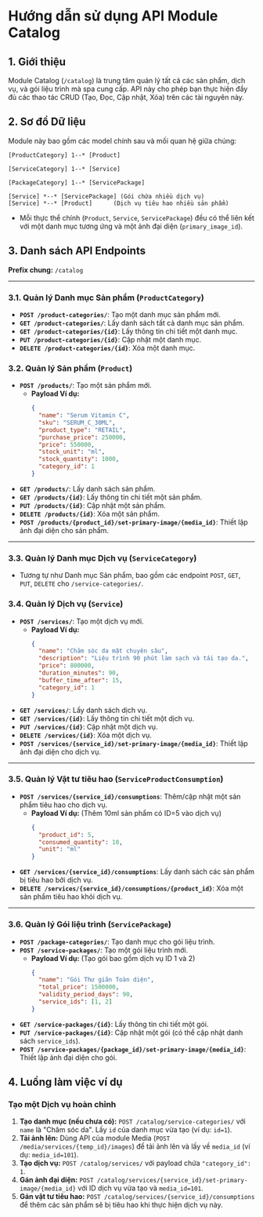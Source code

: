 # Hướng dẫn sử dụng API Module Catalog

## 1. Giới thiệu

Module Catalog (`/catalog`) là trung tâm quản lý tất cả các sản phẩm, dịch vụ, và gói liệu trình mà spa cung cấp. API này cho phép bạn thực hiện đầy đủ các thao tác CRUD (Tạo, Đọc, Cập nhật, Xóa) trên các tài nguyên này.

## 2. Sơ đồ Dữ liệu

Module này bao gồm các model chính sau và mối quan hệ giữa chúng:

```
[ProductCategory] 1--* [Product]

[ServiceCategory] 1--* [Service]

[PackageCategory] 1--* [ServicePackage]

[Service] *--* [ServicePackage] (Gói chứa nhiều dịch vụ)
[Service] *--* [Product]      (Dịch vụ tiêu hao nhiều sản phẩm)
```

- Mỗi thực thể chính (`Product`, `Service`, `ServicePackage`) đều có thể liên kết với một danh mục tương ứng và một ảnh đại diện (`primary_image_id`).

## 3. Danh sách API Endpoints

**Prefix chung:** `/catalog`

--- 

### 3.1. Quản lý Danh mục Sản phẩm (`ProductCategory`)

- **`POST /product-categories/`**: Tạo một danh mục sản phẩm mới.
- **`GET /product-categories/`**: Lấy danh sách tất cả danh mục sản phẩm.
- **`GET /product-categories/{id}`**: Lấy thông tin chi tiết một danh mục.
- **`PUT /product-categories/{id}`**: Cập nhật một danh mục.
- **`DELETE /product-categories/{id}`**: Xóa một danh mục.

### 3.2. Quản lý Sản phẩm (`Product`)

- **`POST /products/`**: Tạo một sản phẩm mới.
    - **Payload Ví dụ:**
      ```json
      {
        "name": "Serum Vitamin C",
        "sku": "SERUM_C_30ML",
        "product_type": "RETAIL",
        "purchase_price": 250000,
        "price": 550000,
        "stock_unit": "ml",
        "stock_quantity": 1000,
        "category_id": 1
      }
      ```
- **`GET /products/`**: Lấy danh sách sản phẩm.
- **`GET /products/{id}`**: Lấy thông tin chi tiết một sản phẩm.
- **`PUT /products/{id}`**: Cập nhật một sản phẩm.
- **`DELETE /products/{id}`**: Xóa một sản phẩm.
- **`POST /products/{product_id}/set-primary-image/{media_id}`**: Thiết lập ảnh đại diện cho sản phẩm.

--- 

### 3.3. Quản lý Danh mục Dịch vụ (`ServiceCategory`)

- Tương tự như Danh mục Sản phẩm, bao gồm các endpoint `POST`, `GET`, `PUT`, `DELETE` cho `/service-categories/`.

### 3.4. Quản lý Dịch vụ (`Service`)

- **`POST /services/`**: Tạo một dịch vụ mới.
    - **Payload Ví dụ:**
      ```json
      {
        "name": "Chăm sóc da mặt chuyên sâu",
        "description": "Liệu trình 90 phút làm sạch và tái tạo da.",
        "price": 800000,
        "duration_minutes": 90,
        "buffer_time_after": 15,
        "category_id": 1
      }
      ```
- **`GET /services/`**: Lấy danh sách dịch vụ.
- **`GET /services/{id}`**: Lấy thông tin chi tiết một dịch vụ.
- **`PUT /services/{id}`**: Cập nhật một dịch vụ.
- **`DELETE /services/{id}`**: Xóa một dịch vụ.
- **`POST /services/{service_id}/set-primary-image/{media_id}`**: Thiết lập ảnh đại diện cho dịch vụ.

--- 

### 3.5. Quản lý Vật tư tiêu hao (`ServiceProductConsumption`)

- **`POST /services/{service_id}/consumptions`**: Thêm/cập nhật một sản phẩm tiêu hao cho dịch vụ.
    - **Payload Ví dụ:** (Thêm 10ml sản phẩm có ID=5 vào dịch vụ)
      ```json
      {
        "product_id": 5,
        "consumed_quantity": 10,
        "unit": "ml"
      }
      ```
- **`GET /services/{service_id}/consumptions`**: Lấy danh sách các sản phẩm bị tiêu hao bởi dịch vụ.
- **`DELETE /services/{service_id}/consumptions/{product_id}`**: Xóa một sản phẩm tiêu hao khỏi dịch vụ.

--- 

### 3.6. Quản lý Gói liệu trình (`ServicePackage`)

- **`POST /package-categories/`**: Tạo danh mục cho gói liệu trình.
- **`POST /service-packages/`**: Tạo một gói liệu trình mới.
    - **Payload Ví dụ:** (Tạo gói bao gồm dịch vụ ID 1 và 2)
      ```json
      {
        "name": "Gói Thư giãn Toàn diện",
        "total_price": 1500000,
        "validity_period_days": 90,
        "service_ids": [1, 2]
      }
      ```
- **`GET /service-packages/{id}`**: Lấy thông tin chi tiết một gói.
- **`PUT /service-packages/{id}`**: Cập nhật một gói (có thể cập nhật danh sách `service_ids`).
- **`POST /service-packages/{package_id}/set-primary-image/{media_id}`**: Thiết lập ảnh đại diện cho gói.

## 4. Luồng làm việc ví dụ

### Tạo một Dịch vụ hoàn chỉnh

1.  **Tạo danh mục (nếu chưa có):** `POST /catalog/service-categories/` với `name` là "Chăm sóc da". Lấy `id` của danh mục vừa tạo (ví dụ: `id=1`).
2.  **Tải ảnh lên:** Dùng API của module Media (`POST /media/services/{temp_id}/images`) để tải ảnh lên và lấy về `media_id` (ví dụ: `media_id=101`).
3.  **Tạo dịch vụ:** `POST /catalog/services/` với payload chứa `"category_id": 1`.
4.  **Gán ảnh đại diện:** `POST /catalog/services/{service_id}/set-primary-image/{media_id}` với ID dịch vụ vừa tạo và `media_id=101`.
5.  **Gán vật tư tiêu hao:** `POST /catalog/services/{service_id}/consumptions` để thêm các sản phẩm sẽ bị tiêu hao khi thực hiện dịch vụ này.
